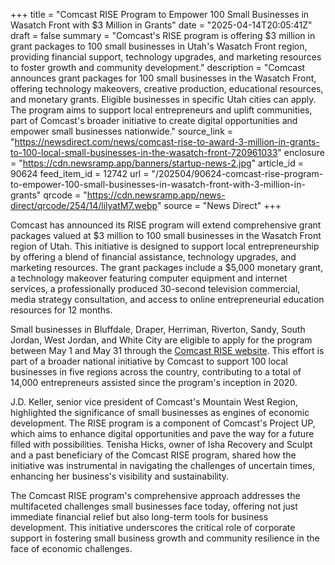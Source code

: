 +++
title = "Comcast RISE Program to Empower 100 Small Businesses in Wasatch Front with $3 Million in Grants"
date = "2025-04-14T20:05:41Z"
draft = false
summary = "Comcast's RISE program is offering $3 million in grant packages to 100 small businesses in Utah's Wasatch Front region, providing financial support, technology upgrades, and marketing resources to foster growth and community development."
description = "Comcast announces grant packages for 100 small businesses in the Wasatch Front, offering technology makeovers, creative production, educational resources, and monetary grants. Eligible businesses in specific Utah cities can apply. The program aims to support local entrepreneurs and uplift communities, part of Comcast's broader initiative to create digital opportunities and empower small businesses nationwide."
source_link = "https://newsdirect.com/news/comcast-rise-to-award-3-million-in-grants-to-100-local-small-businesses-in-the-wasatch-front-720961033"
enclosure = "https://cdn.newsramp.app/banners/startup-news-2.jpg"
article_id = 90624
feed_item_id = 12742
url = "/202504/90624-comcast-rise-program-to-empower-100-small-businesses-in-wasatch-front-with-3-million-in-grants"
qrcode = "https://cdn.newsramp.app/news-direct/qrcode/254/14/lilyatM7.webp"
source = "News Direct"
+++

<p>Comcast has announced its RISE program will extend comprehensive grant packages valued at $3 million to 100 small businesses in the Wasatch Front region of Utah. This initiative is designed to support local entrepreneurship by offering a blend of financial assistance, technology upgrades, and marketing resources. The grant packages include a $5,000 monetary grant, a technology makeover featuring computer equipment and internet services, a professionally produced 30-second television commercial, media strategy consultation, and access to online entrepreneurial education resources for 12 months.</p><p>Small businesses in Bluffdale, Draper, Herriman, Riverton, Sandy, South Jordan, West Jordan, and White City are eligible to apply for the program between May 1 and May 31 through the <a href="https://www.comcastrise.com" rel="nofollow" target="_blank">Comcast RISE website</a>. This effort is part of a broader national initiative by Comcast to support 100 local businesses in five regions across the country, contributing to a total of 14,000 entrepreneurs assisted since the program's inception in 2020.</p><p>J.D. Keller, senior vice president of Comcast's Mountain West Region, highlighted the significance of small businesses as engines of economic development. The RISE program is a component of Comcast's Project UP, which aims to enhance digital opportunities and pave the way for a future filled with possibilities. Tenisha Hicks, owner of Isha Recovery and Sculpt and a past beneficiary of the Comcast RISE program, shared how the initiative was instrumental in navigating the challenges of uncertain times, enhancing her business's visibility and sustainability.</p><p>The Comcast RISE program's comprehensive approach addresses the multifaceted challenges small businesses face today, offering not just immediate financial relief but also long-term tools for business development. This initiative underscores the critical role of corporate support in fostering small business growth and community resilience in the face of economic challenges.</p>